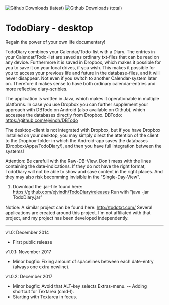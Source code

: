 ![Github Downloads (latest)](https://img.shields.io/github/downloads/ejvindh/TodoDiary/latest/total.svg?style=flat-square)
![Github Downloads (total)](https://img.shields.io/github/downloads/ejvindh/TodoDiary/total.svg?style=flat-square)

TodoDiary - desktop
===================

Regain the power of your own life documentary!

TodoDiary combines your Calendar/Todo-list with a Diary. The entries in your Calendar/Todo-list are saved as ordinary txt-files that can be read on any device. Furthermore it is saved in Dropbox, which makes it possible for you to save it on your local drives, if you wish. This makes it possible for you to access your previous life and future in the database-files, and it will never disappear. Not even if you switch to another Calendar-system later on. Therefore it makes sense to have both ordinary calendar-entries and more reflective diary-scribles.

The application is written in Java, which makes it operationable in multiple platforms. In case you use Dropbox you can further supplement your approach with DBTodo on Android (also available on Github), which accesses the databases directly from Dropbox.
DBTodo: https://github.com/ejvindh/DBTodo

The desktop-client is not integrated with Dropbox, but if you have Dropbox installed on your desktop, you may simply direct the attention of the client to the Dropbox-folder in which the Android-app saves the databases (Dropbox/Apps/TodoDiary/), and then you have full integration between the systems!

Attention: Be carefull with the Raw-DB-View. Don't mess with the lines containing the date-indications. If they do not have the right format, TodoDiary will not be able to show and save content in the right places. And they may also risk becomming invisible in the "Single-Day-View".
	  
1) Download the .jar-file found here:
https://github.com/ejvindh/TodoDiary/releases
Run with "java -jar TodoDiary.jar"

Notice: A similar project can be found here: http://todotxt.com/
Several applications are created around this project. I'm not affiliated with that project, and my project has been developed independently.

---------------
v1.0: December 2014
- First public release

v1.0.1: November 2017
- Minor bugfix: Fixing amount of spacelines between each date-entry (always one extra newline).

v1.0.2: December 2017
- Minor bugfix: Avoid that ALT-key selects Extras-menu. 
-- Adding shortcut for Textarea (cmd-l).
- Starting with Textarea in focus.
